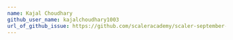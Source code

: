 ```yaml
---
name: Kajal Choudhary
github_user_name: kajalchoudhary1003
url_of_github_issue: https://github.com/scaleracademy/scaler-september-open-source-challenge/issues/340
---
```

